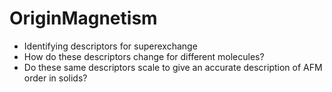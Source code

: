 # OriginMagnetism
 - Identifying descriptors for superexchange
 - How do these descriptors change for different molecules?
 - Do these same descriptors scale to give an accurate description of AFM order in solids?
